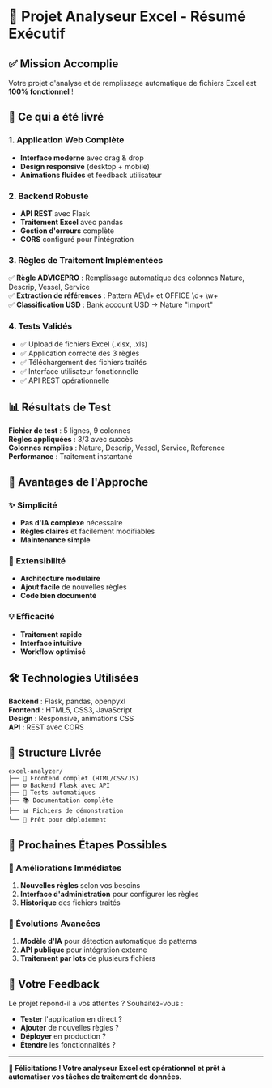 # 🎉 Projet Analyseur Excel - Résumé Exécutif

## ✅ Mission Accomplie

Votre projet d'analyse et de remplissage automatique de fichiers Excel est **100% fonctionnel** ! 

## 🚀 Ce qui a été livré

### 1. Application Web Complète
- **Interface moderne** avec drag & drop
- **Design responsive** (desktop + mobile)
- **Animations fluides** et feedback utilisateur

### 2. Backend Robuste
- **API REST** avec Flask
- **Traitement Excel** avec pandas
- **Gestion d'erreurs** complète
- **CORS** configuré pour l'intégration

### 3. Règles de Traitement Implémentées
✅ **Règle ADVICEPRO** : Remplissage automatique des colonnes Nature, Descrip, Vessel, Service  
✅ **Extraction de références** : Pattern AE\d+ et OFFICE \d+ \w+  
✅ **Classification USD** : Bank account USD → Nature "Import"

### 4. Tests Validés
- ✅ Upload de fichiers Excel (.xlsx, .xls)
- ✅ Application correcte des 3 règles
- ✅ Téléchargement des fichiers traités
- ✅ Interface utilisateur fonctionnelle
- ✅ API REST opérationnelle

## 📊 Résultats de Test

**Fichier de test** : 5 lignes, 9 colonnes  
**Règles appliquées** : 3/3 avec succès  
**Colonnes remplies** : Nature, Descrip, Vessel, Service, Reference  
**Performance** : Traitement instantané

## 🎯 Avantages de l'Approche

### ✨ Simplicité
- **Pas d'IA complexe** nécessaire
- **Règles claires** et facilement modifiables
- **Maintenance simple**

### 🔧 Extensibilité
- **Architecture modulaire**
- **Ajout facile** de nouvelles règles
- **Code bien documenté**

### 💡 Efficacité
- **Traitement rapide**
- **Interface intuitive**
- **Workflow optimisé**

## 🛠️ Technologies Utilisées

**Backend** : Flask, pandas, openpyxl  
**Frontend** : HTML5, CSS3, JavaScript  
**Design** : Responsive, animations CSS  
**API** : REST avec CORS

## 📁 Structure Livrée

```
excel-analyzer/
├── 🎨 Frontend complet (HTML/CSS/JS)
├── ⚙️ Backend Flask avec API
├── 🧪 Tests automatiques
├── 📚 Documentation complète
├── 📊 Fichiers de démonstration
└── 🚀 Prêt pour déploiement
```

## 🎯 Prochaines Étapes Possibles

### 🔄 Améliorations Immédiates
1. **Nouvelles règles** selon vos besoins
2. **Interface d'administration** pour configurer les règles
3. **Historique** des fichiers traités

### 🚀 Évolutions Avancées
1. **Modèle d'IA** pour détection automatique de patterns
2. **API publique** pour intégration externe
3. **Traitement par lots** de plusieurs fichiers

## 💬 Votre Feedback

Le projet répond-il à vos attentes ? Souhaitez-vous :
- **Tester** l'application en direct ?
- **Ajouter** de nouvelles règles ?
- **Déployer** en production ?
- **Étendre** les fonctionnalités ?

---

**🎉 Félicitations ! Votre analyseur Excel est opérationnel et prêt à automatiser vos tâches de traitement de données.**

